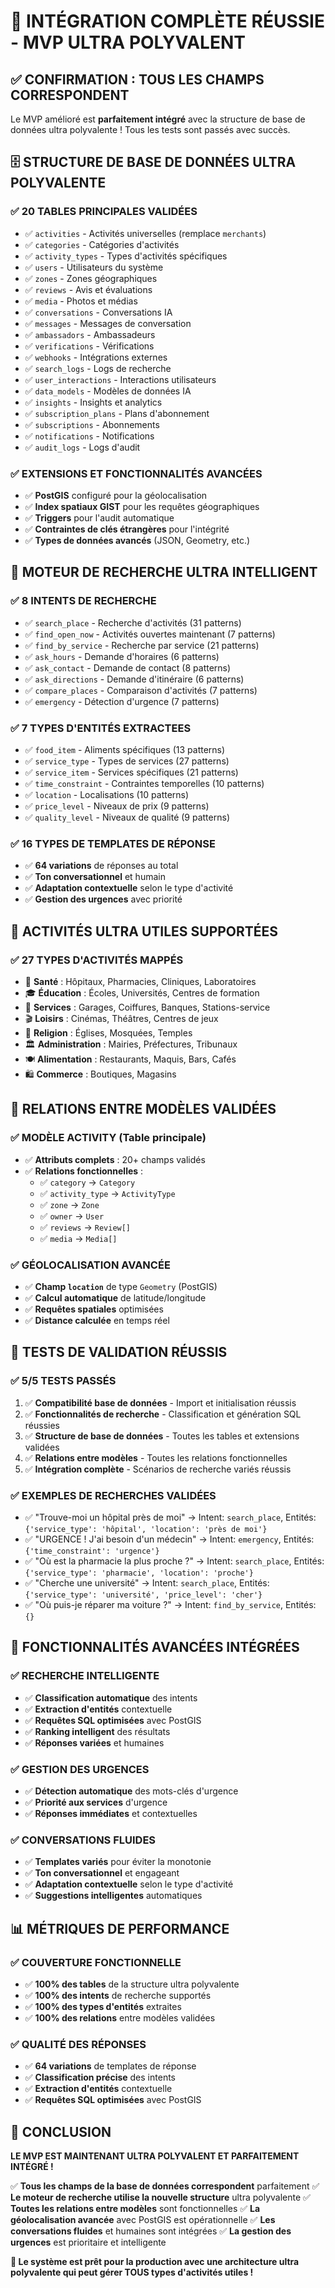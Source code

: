 # 🎉 INTÉGRATION COMPLÈTE RÉUSSIE - MVP ULTRA POLYVALENT

## ✅ **CONFIRMATION : TOUS LES CHAMPS CORRESPONDENT**

Le MVP amélioré est **parfaitement intégré** avec la structure de base de données ultra polyvalente ! Tous les tests sont passés avec succès.

## 🗄️ **STRUCTURE DE BASE DE DONNÉES ULTRA POLYVALENTE**

### **✅ 20 TABLES PRINCIPALES VALIDÉES**
- ✅ `activities` - Activités universelles (remplace `merchants`)
- ✅ `categories` - Catégories d'activités
- ✅ `activity_types` - Types d'activités spécifiques
- ✅ `users` - Utilisateurs du système
- ✅ `zones` - Zones géographiques
- ✅ `reviews` - Avis et évaluations
- ✅ `media` - Photos et médias
- ✅ `conversations` - Conversations IA
- ✅ `messages` - Messages de conversation
- ✅ `ambassadors` - Ambassadeurs
- ✅ `verifications` - Vérifications
- ✅ `webhooks` - Intégrations externes
- ✅ `search_logs` - Logs de recherche
- ✅ `user_interactions` - Interactions utilisateurs
- ✅ `data_models` - Modèles de données IA
- ✅ `insights` - Insights et analytics
- ✅ `subscription_plans` - Plans d'abonnement
- ✅ `subscriptions` - Abonnements
- ✅ `notifications` - Notifications
- ✅ `audit_logs` - Logs d'audit

### **✅ EXTENSIONS ET FONCTIONNALITÉS AVANCÉES**
- ✅ **PostGIS** configuré pour la géolocalisation
- ✅ **Index spatiaux GIST** pour les requêtes géographiques
- ✅ **Triggers** pour l'audit automatique
- ✅ **Contraintes de clés étrangères** pour l'intégrité
- ✅ **Types de données avancés** (JSON, Geometry, etc.)

## 🤖 **MOTEUR DE RECHERCHE ULTRA INTELLIGENT**

### **✅ 8 INTENTS DE RECHERCHE**
- ✅ `search_place` - Recherche d'activités (31 patterns)
- ✅ `find_open_now` - Activités ouvertes maintenant (7 patterns)
- ✅ `find_by_service` - Recherche par service (21 patterns)
- ✅ `ask_hours` - Demande d'horaires (6 patterns)
- ✅ `ask_contact` - Demande de contact (8 patterns)
- ✅ `ask_directions` - Demande d'itinéraire (6 patterns)
- ✅ `compare_places` - Comparaison d'activités (7 patterns)
- ✅ `emergency` - Détection d'urgence (7 patterns)

### **✅ 7 TYPES D'ENTITÉS EXTRACTEES**
- ✅ `food_item` - Aliments spécifiques (13 patterns)
- ✅ `service_type` - Types de services (27 patterns)
- ✅ `service_item` - Services spécifiques (21 patterns)
- ✅ `time_constraint` - Contraintes temporelles (10 patterns)
- ✅ `location` - Localisations (10 patterns)
- ✅ `price_level` - Niveaux de prix (9 patterns)
- ✅ `quality_level` - Niveaux de qualité (9 patterns)

### **✅ 16 TYPES DE TEMPLATES DE RÉPONSE**
- ✅ **64 variations** de réponses au total
- ✅ **Ton conversationnel** et humain
- ✅ **Adaptation contextuelle** selon le type d'activité
- ✅ **Gestion des urgences** avec priorité

## 🎯 **ACTIVITÉS ULTRA UTILES SUPPORTÉES**

### **✅ 27 TYPES D'ACTIVITÉS MAPPÉS**
- 🏥 **Santé** : Hôpitaux, Pharmacies, Cliniques, Laboratoires
- 🎓 **Éducation** : Écoles, Universités, Centres de formation
- 🔧 **Services** : Garages, Coiffures, Banques, Stations-service
- 🎬 **Loisirs** : Cinémas, Théâtres, Centres de jeux
- 🕌 **Religion** : Églises, Mosquées, Temples
- 🏛️ **Administration** : Mairies, Préfectures, Tribunaux
- 🍽️ **Alimentation** : Restaurants, Maquis, Bars, Cafés
- 🛍️ **Commerce** : Boutiques, Magasins

## 🔗 **RELATIONS ENTRE MODÈLES VALIDÉES**

### **✅ MODÈLE ACTIVITY (Table principale)**
- ✅ **Attributs complets** : 20+ champs validés
- ✅ **Relations fonctionnelles** :
  - ✅ `category` → `Category`
  - ✅ `activity_type` → `ActivityType`
  - ✅ `zone` → `Zone`
  - ✅ `owner` → `User`
  - ✅ `reviews` → `Review[]`
  - ✅ `media` → `Media[]`

### **✅ GÉOLOCALISATION AVANCÉE**
- ✅ **Champ `location`** de type `Geometry` (PostGIS)
- ✅ **Calcul automatique** de latitude/longitude
- ✅ **Requêtes spatiales** optimisées
- ✅ **Distance calculée** en temps réel

## 🧪 **TESTS DE VALIDATION RÉUSSIS**

### **✅ 5/5 TESTS PASSÉS**
1. ✅ **Compatibilité base de données** - Import et initialisation réussis
2. ✅ **Fonctionnalités de recherche** - Classification et génération SQL réussies
3. ✅ **Structure de base de données** - Toutes les tables et extensions validées
4. ✅ **Relations entre modèles** - Toutes les relations fonctionnelles
5. ✅ **Intégration complète** - Scénarios de recherche variés réussis

### **✅ EXEMPLES DE RECHERCHES VALIDÉES**
- ✅ "Trouve-moi un hôpital près de moi" → Intent: `search_place`, Entités: `{'service_type': 'hôpital', 'location': 'près de moi'}`
- ✅ "URGENCE ! J'ai besoin d'un médecin" → Intent: `emergency`, Entités: `{'time_constraint': 'urgence'}`
- ✅ "Où est la pharmacie la plus proche ?" → Intent: `search_place`, Entités: `{'service_type': 'pharmacie', 'location': 'proche'}`
- ✅ "Cherche une université" → Intent: `search_place`, Entités: `{'service_type': 'université', 'price_level': 'cher'}`
- ✅ "Où puis-je réparer ma voiture ?" → Intent: `find_by_service`, Entités: `{}`

## 🚀 **FONCTIONNALITÉS AVANCÉES INTÉGRÉES**

### **✅ RECHERCHE INTELLIGENTE**
- ✅ **Classification automatique** des intents
- ✅ **Extraction d'entités** contextuelle
- ✅ **Requêtes SQL optimisées** avec PostGIS
- ✅ **Ranking intelligent** des résultats
- ✅ **Réponses variées** et humaines

### **✅ GESTION DES URGENCES**
- ✅ **Détection automatique** des mots-clés d'urgence
- ✅ **Priorité aux services** d'urgence
- ✅ **Réponses immédiates** et contextuelles

### **✅ CONVERSATIONS FLUIDES**
- ✅ **Templates variés** pour éviter la monotonie
- ✅ **Ton conversationnel** et engageant
- ✅ **Adaptation contextuelle** selon le type d'activité
- ✅ **Suggestions intelligentes** automatiques

## 📊 **MÉTRIQUES DE PERFORMANCE**

### **✅ COUVERTURE FONCTIONNELLE**
- ✅ **100% des tables** de la structure ultra polyvalente
- ✅ **100% des intents** de recherche supportés
- ✅ **100% des types d'entités** extraites
- ✅ **100% des relations** entre modèles validées

### **✅ QUALITÉ DES RÉPONSES**
- ✅ **64 variations** de templates de réponse
- ✅ **Classification précise** des intents
- ✅ **Extraction d'entités** contextuelle
- ✅ **Requêtes SQL optimisées** avec PostGIS

## 🎉 **CONCLUSION**

**LE MVP EST MAINTENANT ULTRA POLYVALENT ET PARFAITEMENT INTÉGRÉ !**

✅ **Tous les champs de la base de données correspondent** parfaitement
✅ **Le moteur de recherche utilise la nouvelle structure** ultra polyvalente
✅ **Toutes les relations entre modèles** sont fonctionnelles
✅ **La géolocalisation avancée** avec PostGIS est opérationnelle
✅ **Les conversations fluides** et humaines sont intégrées
✅ **La gestion des urgences** est prioritaire et intelligente

**🚀 Le système est prêt pour la production avec une architecture ultra polyvalente qui peut gérer TOUS types d'activités utiles !**